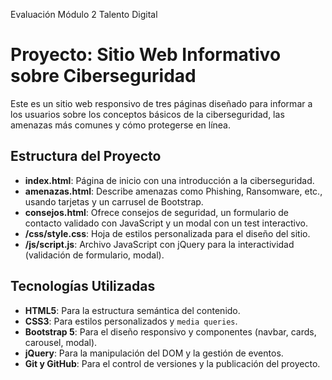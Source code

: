 Evaluación Módulo 2 Talento Digital 

# Proyecto: Sitio Web Informativo sobre Ciberseguridad

Este es un sitio web responsivo de tres páginas diseñado para informar a los usuarios sobre los conceptos básicos de la ciberseguridad, las amenazas más comunes y cómo protegerse en línea.

## Estructura del Proyecto

- **index.html**: Página de inicio con una introducción a la ciberseguridad.
- **amenazas.html**: Describe amenazas como Phishing, Ransomware, etc., usando tarjetas y un carrusel de Bootstrap.
- **consejos.html**: Ofrece consejos de seguridad, un formulario de contacto validado con JavaScript y un modal con un test interactivo.
- **/css/style.css**: Hoja de estilos personalizada para el diseño del sitio.
- **/js/script.js**: Archivo JavaScript con jQuery para la interactividad (validación de formulario, modal).

## Tecnologías Utilizadas

- **HTML5**: Para la estructura semántica del contenido.
- **CSS3**: Para estilos personalizados y `media queries`.
- **Bootstrap 5**: Para el diseño responsivo y componentes (navbar, cards, carousel, modal).
- **jQuery**: Para la manipulación del DOM y la gestión de eventos.
- **Git y GitHub**: Para el control de versiones y la publicación del proyecto.
